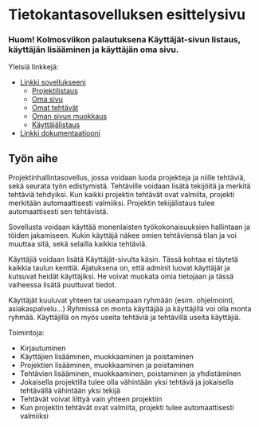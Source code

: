 # Tietokantasovelluksen esittelysivu

### Huom! Kolmosviikon palautuksena Käyttäjät-sivun listaus, käyttäjän lisääminen ja käyttäjän oma sivu.

Yleisiä linkkejä:

* [Linkki sovellukseeni](http://madufva.users.cs.helsinki.fi/tsoha)
  * [Projektilistaus](http://madufva.users.cs.helsinki.fi/tsoha/projektit)
  * [Oma sivu](http://madufva.users.cs.helsinki.fi/tsoha/kayttajat/1)
  * [Omat tehtävät](http://madufva.users.cs.helsinki.fi/tsoha/omattehtavat)
  * [Oman sivun muokkaus](http://madufva.users.cs.helsinki.fi/tsoha/kayttajat/1/muokkaa)
  * [Käyttäjälistaus](http://madufva.users.cs.helsinki.fi/tsoha/kayttajat)
* [Linkki dokumentaatiooni](doc/dokumentaatio.pdf)

## Työn aihe

Projektinhallintasovellus, jossa voidaan luoda projekteja ja niille tehtäviä, sekä seurata työn edistymistä.
Tehtäville voidaan lisätä tekijöitä ja merkitä tehtäviä tehdyiksi. Kun kaikki projektin tehtävät ovat valmiita,
projekti merkitään automaattisesti valmiiksi. Projektin tekijälistaus tulee automaattisesti sen tehtävistä.

Sovellusta voidaan käyttää monenlaisten työkokonaisuuksien hallintaan ja töiden jakamiseen. Kukin käyttäjä näkee 
omien tehtäviensä tilan ja voi muuttaa sitä, sekä selailla kaikkia tehtäviä.

Käyttäjiä voidaan lisätä Käyttäjät-sivulta käsin. Tässä kohtaa ei täytetä kaikkia taulun kenttiä. Ajatuksena on, että adminit luovat käyttäjät ja kutsuvat heidät käyttäjiksi. He voivat muokata omia tietojaan ja tässä vaiheessa lisätä puuttuvat tiedot.

Käyttäjät kuuluvat yhteen tai useampaan ryhmään (esim. ohjelmointi, asiakaspalvelu...) Ryhmissä on monta käyttäjää ja käyttäjillä voi olla monta ryhmää. Käyttäjillä on myös useita tehtäviä ja tehtävillä useita käyttäjiä.

Toimintoja:
* Kirjautuminen
* Käyttäjien lisääminen, muokkaaminen ja poistaminen
* Projektien lisääminen, muokkaaminen ja poistaminen
* Tehtävien lisääminen, muokkaaminen, poistaminen ja yhdistäminen
* Jokaisella projektilla tulee olla vähintään yksi tehtävä ja jokaisella tehtävällä vähintään yksi tekijä
* Tehtävät voivat liittyä vain yhteen projektiin
* Kun projektin tehtävät ovat valmiita, projekti tulee automaattisesti valmiiksi

